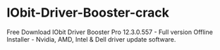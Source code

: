 # IObit-Driver-Booster-crack
Free Download IObit Driver Booster Pro 12.3.0.557 - Full version Offline Installer - Nvidia, AMD, Intel &amp; Dell driver update software.
